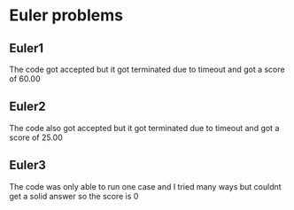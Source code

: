 
# Euler problems

## Euler1
The code got accepted but it got terminated due to timeout and got a score of 60.00

## Euler2
The code also got accepted but it got terminated due to timeout and got a score of 25.00

## Euler3
The code was only able to run one case and I tried many ways but couldnt get a solid answer so the score is 0
